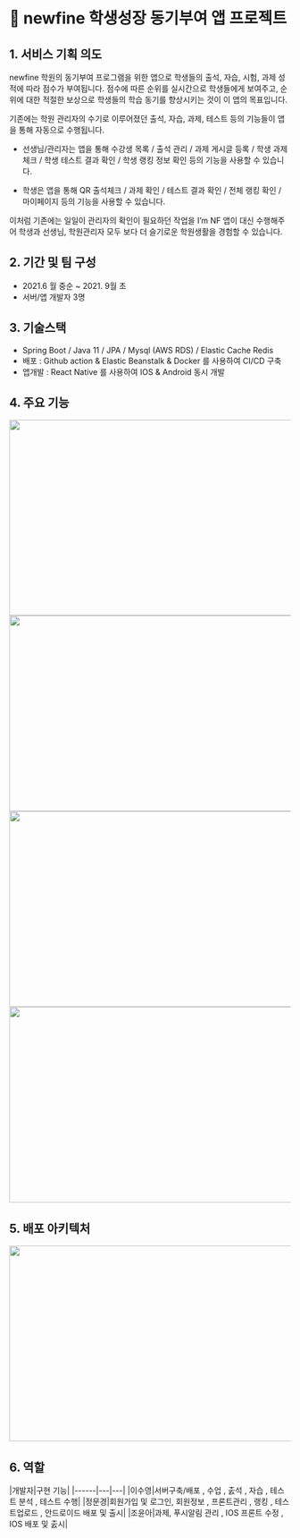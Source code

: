 # 🏫 newfine 학생성장 동기부여 앱 프로젝트

## 1. 서비스 기획 의도

newfine 학원의 동기부여 프로그램을 위한 앱으로 학생들의 출석, 자습, 시험, 과제 성적에 따라 점수가 부여됩니다. 점수에 따른 순위를 실시간으로 학생들에게 보여주고, 순위에 대한 적절한 보상으로 학생들의 학습 동기를 향상시키는 것이 이 앱의 목표입니다. 

기존에는 학원 관리자의 수기로 이루어졌던 출석, 자습, 과제, 테스트 등의 기능들이 앱을 통해 자동으로 수행됩니다. 

- 선생님/관리자는 앱을 통해 수강생 목록 / 출석 관리 / 과제 게시글 등록 / 학생 과제 체크 / 학생 테스트 결과 확인 / 학생 랭킹 정보 확인 등의 기능을 사용할 수 있습니다.

- 학생은 앱을 통해 QR 출석체크 / 과제 확인 / 테스트 결과 확인 / 전체 랭킹 확인 / 마이페이지 등의 기능을 사용할 수 있습니다.

이처럼 기존에는 일일이 관리자의 확인이 필요하던 작업을 I’m NF 앱이 대신 수행해주어 학생과 선생님, 학원관리자 모두 보다 더 슬기로운 학원생활을 경험할 수 있습니다.

## 2. 기간 및 팀 구성

- 2021.6 월 중순  ~ 2021. 9월 초
- 서버/앱 개발자 3명

## 3. 기술스택

- Spring Boot / Java 11 / JPA / Mysql (AWS RDS) / Elastic Cache Redis
- 배포 : Github action & Elastic Beanstalk & Docker 를 사용하여 CI/CD 구축
- 앱개발 : React Native 를 사용하여 IOS & Android 동시 개발

## 4. 주요 기능
<img src="https://user-images.githubusercontent.com/60255575/190112933-204d4d05-2d6e-4bd4-8c71-8ed846d79d33.jpg"  width="650" height="350"/>
<img src="https://user-images.githubusercontent.com/60255575/190112948-34672419-0a26-497f-b5ba-755c3df1e186.jpg"  width="650" height="350"/>
<img src="https://user-images.githubusercontent.com/60255575/190112963-7fba8cd8-e79a-45b9-bc08-489b25b9c73b.jpg"  width="650" height="350"/>
<img src="https://user-images.githubusercontent.com/60255575/190112968-d4ab006d-32f0-4732-ab86-d690c891675b.jpg"  width="650" height="350"/>

## 5. 배포 아키텍처
<img src="https://user-images.githubusercontent.com/60255575/190094175-b3880897-1cda-4552-8784-be07192f4d32.png"  width="650" height="350"/>

## 6. 역할
|개발자|구현 기능|
|------|---|---|
|이수영|서버구축/배포 , 수업 , 춠석 , 자습 , 테스트 분석 , 테스트 수행|
|정문경|회원가입 및 로그인, 회원정보 , 프론트관리 , 랭킹 , 테스트업로드 , 안드로이드 배포 및 출시|
|조윤아|과제, 푸시알림 관리 , IOS 프론트 수정 , IOS 배포 및 춠시|

